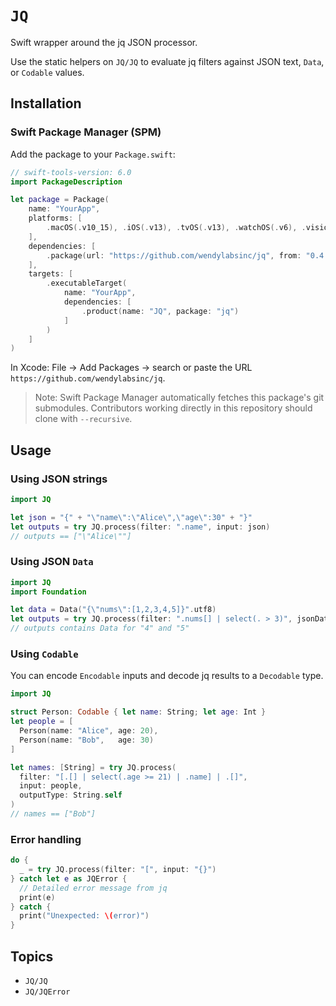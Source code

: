 # ``JQ``

Swift wrapper around the jq JSON processor.

Use the static helpers on ``JQ/JQ`` to evaluate jq filters against JSON text, `Data`, or `Codable` values.

## Installation

### Swift Package Manager (SPM)

Add the package to your `Package.swift`:

```swift
// swift-tools-version: 6.0
import PackageDescription

let package = Package(
    name: "YourApp",
    platforms: [
        .macOS(.v10_15), .iOS(.v13), .tvOS(.v13), .watchOS(.v6), .visionOS(.v1)
    ],
    dependencies: [
        .package(url: "https://github.com/wendylabsinc/jq", from: "0.4.0")
    ],
    targets: [
        .executableTarget(
            name: "YourApp",
            dependencies: [
                .product(name: "JQ", package: "jq")
            ]
        )
    ]
)
```

In Xcode: File → Add Packages → search or paste the URL `https://github.com/wendylabsinc/jq`.

> Note: Swift Package Manager automatically fetches this package's git submodules. Contributors working directly in this repository should clone with `--recursive`.

## Usage

### Using JSON strings

```swift
import JQ

let json = "{" + "\"name\":\"Alice\",\"age\":30" + "}"
let outputs = try JQ.process(filter: ".name", input: json)
// outputs == ["\"Alice\""]
```

### Using JSON `Data`

```swift
import JQ
import Foundation

let data = Data("{\"nums\":[1,2,3,4,5]}".utf8)
let outputs = try JQ.process(filter: ".nums[] | select(. > 3)", jsonData: data)
// outputs contains Data for "4" and "5"
```

### Using `Codable`

You can encode `Encodable` inputs and decode jq results to a `Decodable` type.

```swift
import JQ

struct Person: Codable { let name: String; let age: Int }
let people = [
  Person(name: "Alice", age: 20),
  Person(name: "Bob",   age: 30)
]

let names: [String] = try JQ.process(
  filter: "[.[] | select(.age >= 21) | .name] | .[]",
  input: people,
  outputType: String.self
)
// names == ["Bob"]
```

### Error handling

```swift
do {
  _ = try JQ.process(filter: "[", input: "{}")
} catch let e as JQError {
  // Detailed error message from jq
  print(e)
} catch {
  print("Unexpected: \(error)")
}
```

## Topics

- ``JQ/JQ``
- ``JQ/JQError``
